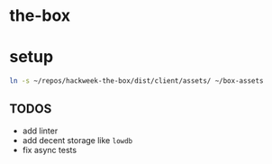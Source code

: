 # the-box

# setup

```bash
ln -s ~/repos/hackweek-the-box/dist/client/assets/ ~/box-assets
```

## TODOS

- add linter
- add decent storage like `lowdb`
- fix async tests
